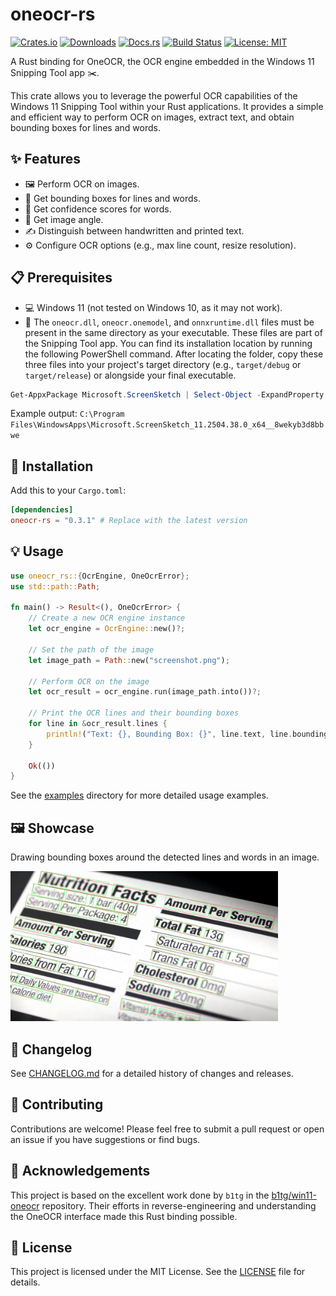 # oneocr-rs

[![Crates.io](https://img.shields.io/crates/v/oneocr-rs.svg)](https://crates.io/crates/oneocr-rs)
[![Downloads](https://img.shields.io/crates/d/oneocr-rs.svg)](https://crates.io/crates/oneocr-rs)
[![Docs.rs](https://docs.rs/oneocr-rs/badge.svg)](https://docs.rs/oneocr-rs)
[![Build Status](https://github.com/wangfu91/oneocr-rs/workflows/Rust/badge.svg)](https://github.com/wangfu91/oneocr-rs/actions)
[![License: MIT](https://img.shields.io/badge/License-MIT-yellow.svg)](https://opensource.org/licenses/MIT)

A Rust binding for OneOCR, the OCR engine embedded in the Windows 11 Snipping Tool app ✂️.

This crate allows you to leverage the powerful OCR capabilities of the Windows 11 Snipping Tool within your Rust applications. It provides a simple and efficient way to perform OCR on images, extract text, and obtain bounding boxes for lines and words.

## ✨ Features

-   🖼️ Perform OCR on images.
-   📏 Get bounding boxes for lines and words.
-   💯 Get confidence scores for words.
-   📐 Get image angle.
-   ✍️ Distinguish between handwritten and printed text.
-   ⚙️ Configure OCR options (e.g., max line count, resize resolution).

## 📋 Prerequisites

-   💻 Windows 11 (not tested on Windows 10, as it may not work).
-   📄 The `oneocr.dll`, `oneocr.onemodel`, and `onnxruntime.dll` files must be present in the same directory as your executable. These files are part of the Snipping Tool app. You can find its installation location by running the following PowerShell command. After locating the folder, copy these three files into your project's target directory (e.g., `target/debug` or `target/release`) or alongside your final executable.
```powershell
Get-AppxPackage Microsoft.ScreenSketch | Select-Object -ExpandProperty InstallLocation
```
Example output: 
`C:\Program Files\WindowsApps\Microsoft.ScreenSketch_11.2504.38.0_x64__8wekyb3d8bbwe`

## 🚀 Installation

Add this to your `Cargo.toml`:

```toml
[dependencies]
oneocr-rs = "0.3.1" # Replace with the latest version
```

## 💡 Usage

```rust
use oneocr_rs::{OcrEngine, OneOcrError};
use std::path::Path;

fn main() -> Result<(), OneOcrError> {
    // Create a new OCR engine instance
    let ocr_engine = OcrEngine::new()?;

    // Set the path of the image
    let image_path = Path::new("screenshot.png");

    // Perform OCR on the image
    let ocr_result = ocr_engine.run(image_path.into())?;

    // Print the OCR lines and their bounding boxes
    for line in &ocr_result.lines {
        println!("Text: {}, Bounding Box: {}", line.text, line.bounding_box);
    }

    Ok(())
}
```

See the [examples](examples) directory for more detailed usage examples.

## 🖼️ Showcase
Drawing bounding boxes around the detected lines and words in an image.

<img src="https://raw.githubusercontent.com/wangfu91/oneocr-rs/master/assets/bbox_draw.jpg" height="240" alt="Bounding box draw of OCR result" />

## 📝 Changelog

See [CHANGELOG.md](CHANGELOG.md) for a detailed history of changes and releases.

## 🙌 Contributing

Contributions are welcome! Please feel free to submit a pull request or open an issue if you have suggestions or find bugs.

## 🙏 Acknowledgements

This project is based on the excellent work done by `b1tg` in the [b1tg/win11-oneocr](https://github.com/b1tg/win11-oneocr) repository. Their efforts in reverse-engineering and understanding the OneOCR interface made this Rust binding possible.

## 📜 License

This project is licensed under the MIT License. See the [LICENSE](LICENSE) file for details.
